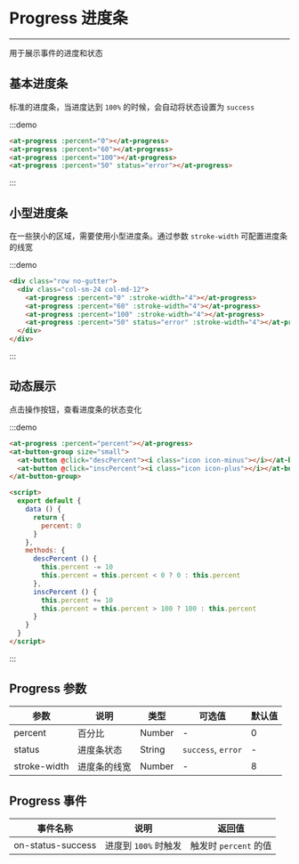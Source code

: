 # Progress 进度条

----

用于展示事件的进度和状态

## 基本进度条

标准的进度条，当进度达到 `100%` 的时候，会自动将状态设置为 `success`

:::demo
```html
<at-progress :percent="0"></at-progress>
<at-progress :percent="60"></at-progress>
<at-progress :percent="100"></at-progress>
<at-progress :percent="50" status="error"></at-progress>
```
:::

## 小型进度条

在一些狭小的区域，需要使用小型进度条。通过参数 `stroke-width` 可配置进度条的线宽

:::demo
```html
<div class="row no-gutter">
  <div class="col-sm-24 col-md-12">
    <at-progress :percent="0" :stroke-width="4"></at-progress>
    <at-progress :percent="60" :stroke-width="4"></at-progress>
    <at-progress :percent="100" :stroke-width="4"></at-progress>
    <at-progress :percent="50" status="error" :stroke-width="4"></at-progress>
  </div>
</div>
```
:::

## 动态展示

点击操作按钮，查看进度条的状态变化

:::demo
```html
<at-progress :percent="percent"></at-progress>
<at-button-group size="small">
  <at-button @click="descPercent"><i class="icon icon-minus"></i></at-button>
  <at-button @click="inscPercent"><i class="icon icon-plus"></i></at-button>
</at-button-group>

<script>
  export default {
    data () {
      return {
        percent: 0
      }
    },
    methods: {
      descPercent () {
        this.percent -= 10
        this.percent = this.percent < 0 ? 0 : this.percent
      },
      inscPercent () {
        this.percent += 10
        this.percent = this.percent > 100 ? 100 : this.percent
      }
    }
  }
</script>
```
:::

## Progress 参数

| 参数      | 说明          | 类型      | 可选值                           | 默认值  |
|---------- |-------------- |---------- |--------------------------------  |-------- |
| percent | 百分比 | Number | - | 0 |
| status | 进度条状态 | String | `success`, `error` | - |
| stroke-width | 进度条的线宽 | Number | - | 8 |

## Progress 事件

| 事件名称      | 说明          | 返回值  |
|------------- |-------------- |---------- |
| on-status-success | 进度到 `100%` 时触发 | 触发时 `percent` 的值 |

<style lang="scss" scoped>
.at-progress {
  margin-bottom: 8px;
}
</style>

<script>
export default {
  data () {
    return {
      percent: 0
    }
  },
  methods: {
    descPercent () {
      this.percent -= 10
      this.percent = this.percent < 0 ? 0 : this.percent
    },
    inscPercent () {
      this.percent += 10
      this.percent = this.percent > 100 ? 100 : this.percent
    }
  }
}
</script>
